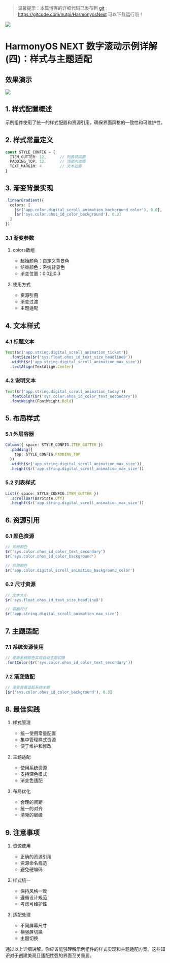 > 温馨提示：本篇博客的详细代码已发布到 [git](https://gitcode.com/nutpi/HarmonyosNext) : https://gitcode.com/nutpi/HarmonyosNext 可以下载运行哦！

![](../images/img_2cb6f15a.png)

# HarmonyOS  NEXT 数字滚动示例详解(四)：样式与主题适配
## 效果演示

![](../images/img_675b6b41.png)
## 1. 样式配置概述

示例组件使用了统一的样式配置和资源引用，确保界面风格的一致性和可维护性。

## 2. 样式常量定义

```typescript
const STYLE_CONFIG = {
  ITEM_GUTTER: 12,      // 列表项间距
  PADDING_TOP: 12,      // 顶部内边距
  TEXT_MARGIN: 4        // 文本边距
}
```

## 3. 渐变背景实现

```typescript
.linearGradient({
  colors: [
    [$r('app.color.digital_scroll_animation_background_color'), 0.0],
    [$r('sys.color.ohos_id_color_background'), 0.3]
  ]
})
```

### 3.1 渐变参数

1. colors数组
   - 起始颜色：自定义背景色
   - 结束颜色：系统背景色
   - 渐变位置：0.0到0.3

2. 使用方式
   - 资源引用
   - 渐变过渡
   - 主题适配

## 4. 文本样式

### 4.1 标题文本

```typescript
Text($r('app.string.digital_scroll_animation_ticket'))
  .fontSize($r('sys.float.ohos_id_text_size_headline8'))
  .width($r('app.string.digital_scroll_animation_max_size'))
  .textAlign(TextAlign.Center)
```

### 4.2 说明文本

```typescript
Text($r('app.string.digital_scroll_animation_today'))
  .fontColor($r('sys.color.ohos_id_color_text_secondary'))
  .fontWeight(FontWeight.Bold)
```

## 5. 布局样式

### 5.1 外层容器

```typescript
Column({ space: STYLE_CONFIG.ITEM_GUTTER })
  .padding({
    top: STYLE_CONFIG.PADDING_TOP
  })
  .width($r('app.string.digital_scroll_animation_max_size'))
  .height($r('app.string.digital_scroll_animation_max_size'))
```

### 5.2 列表样式

```typescript
List({ space: STYLE_CONFIG.ITEM_GUTTER })
  .scrollBar(BarState.Off)
  .height($r('app.string.digital_scroll_animation_max_size'))
```

## 6. 资源引用

### 6.1 颜色资源

```typescript
// 系统颜色
$r('sys.color.ohos_id_color_text_secondary')
$r('sys.color.ohos_id_color_background')

// 应用颜色
$r('app.color.digital_scroll_animation_background_color')
```

### 6.2 尺寸资源

```typescript
// 文本大小
$r('sys.float.ohos_id_text_size_headline8')

// 容器尺寸
$r('app.string.digital_scroll_animation_max_size')
```

## 7. 主题适配

### 7.1 系统资源使用

```typescript
// 使用系统颜色实现自动主题切换
.fontColor($r('sys.color.ohos_id_color_text_secondary'))
```

### 7.2 渐变适配

```typescript
// 渐变背景适配系统主题
[$r('sys.color.ohos_id_color_background'), 0.3]
```

## 8. 最佳实践

1. 样式管理
   - 统一使用常量配置
   - 集中管理样式资源
   - 便于维护和修改

2. 主题适配
   - 使用系统资源
   - 支持深色模式
   - 渐变色适配

3. 布局优化
   - 合理的间距
   - 统一的对齐
   - 清晰的层级

## 9. 注意事项

1. 资源使用
   - 正确的资源引用
   - 资源命名规范
   - 避免硬编码

2. 样式统一
   - 保持风格一致
   - 遵循设计规范
   - 考虑可维护性

3. 适配处理
   - 不同屏幕尺寸
   - 横竖屏切换
   - 主题切换

通过以上详细讲解，你应该能够理解示例组件的样式实现和主题适配方案。这些知识对于创建美观且适配性强的界面至关重要。

